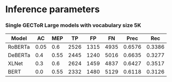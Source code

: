 # Inference parameters

### Single GECToR Large models with vocabulary size 5K
| Model | AC | MEP | TP | FP | FN | Prec | Rec | F0.5 |
| --- | --- | --- | --- | --- | --- | --- | --- | --- |
| RoBERTa | 0.05 | 0.6 | 2526 | 1315 | 4935 | 0.6576 | 0.3386 | 0.5533 |
| DeBERTa | 0.4 | 0.55 | 2445 | 1240 | 5016 | 0.6635 | 0.3277 | 0.5507 |
| XLNet | 0.3 | 0.6 | 2624 | 1459 | 4837 | 0.6427 | 0.3517 | 0.5514 |
| BERT | 0.0 | 0.55 | 2332 | 1480 | 5129 | 0.6118 | 0.3126 | 0.5135 |
